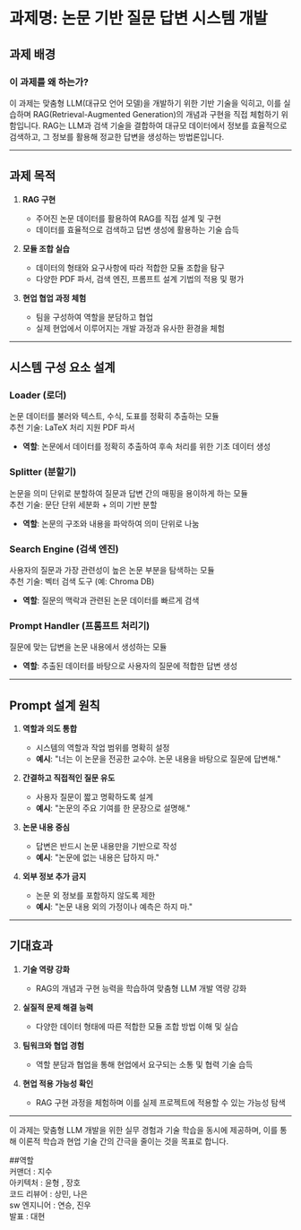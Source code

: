 # 과제명: 논문 기반 질문 답변 시스템 개발

## 과제 배경

### 이 과제를 왜 하는가?
이 과제는 맞춤형 LLM(대규모 언어 모델)을 개발하기 위한 기반 기술을 익히고, 이를 실습하며 RAG(Retrieval-Augmented Generation)의 개념과 구현을 직접 체험하기 위함입니다. RAG는 LLM과 검색 기술을 결합하여 대규모 데이터에서 정보를 효율적으로 검색하고, 그 정보를 활용해 정교한 답변을 생성하는 방법론입니다.

---

## 과제 목적

1. **RAG 구현**  
   - 주어진 논문 데이터를 활용하여 RAG를 직접 설계 및 구현
   - 데이터를 효율적으로 검색하고 답변 생성에 활용하는 기술 습득  

2. **모듈 조합 실습**  
   - 데이터의 형태와 요구사항에 따라 적합한 모듈 조합을 탐구
   - 다양한 PDF 파서, 검색 엔진, 프롬프트 설계 기법의 적용 및 평가  

3. **현업 협업 과정 체험**  
   - 팀을 구성하여 역할을 분담하고 협업
   - 실제 현업에서 이루어지는 개발 과정과 유사한 환경을 체험  

---

## 시스템 구성 요소 설계

### Loader (로더)
논문 데이터를 불러와 텍스트, 수식, 도표를 정확히 추출하는 모듈  
추천 기술: LaTeX 처리 지원 PDF 파서  
- **역할**: 논문에서 데이터를 정확히 추출하여 후속 처리를 위한 기초 데이터 생성  

### Splitter (분할기)
논문을 의미 단위로 분할하여 질문과 답변 간의 매핑을 용이하게 하는 모듈  
추천 기술: 문단 단위 세분화 + 의미 기반 분할  
- **역할**: 논문의 구조와 내용을 파악하여 의미 단위로 나눔  

### Search Engine (검색 엔진)
사용자의 질문과 가장 관련성이 높은 논문 부분을 탐색하는 모듈  
추천 기술: 벡터 검색 도구 (예: Chroma DB)  
- **역할**: 질문의 맥락과 관련된 논문 데이터를 빠르게 검색  

### Prompt Handler (프롬프트 처리기)
질문에 맞는 답변을 논문 내용에서 생성하는 모듈  
- **역할**: 추출된 데이터를 바탕으로 사용자의 질문에 적합한 답변 생성  

---

## Prompt 설계 원칙

1. **역할과 의도 통합**  
   - 시스템의 역할과 작업 범위를 명확히 설정  
   - **예시**: "너는 이 논문을 전공한 교수야. 논문 내용을 바탕으로 질문에 답변해."

2. **간결하고 직접적인 질문 유도**  
   - 사용자 질문이 짧고 명확하도록 설계  
   - **예시**: "논문의 주요 기여를 한 문장으로 설명해."

3. **논문 내용 중심**  
   - 답변은 반드시 논문 내용만을 기반으로 작성  
   - **예시**: "논문에 없는 내용은 답하지 마."

4. **외부 정보 추가 금지**  
   - 논문 외 정보를 포함하지 않도록 제한  
   - **예시**: "논문 내용 외의 가정이나 예측은 하지 마."

---

## 기대효과

1. **기술 역량 강화**  
   - RAG의 개념과 구현 능력을 학습하여 맞춤형 LLM 개발 역량 강화  

2. **실질적 문제 해결 능력**  
   - 다양한 데이터 형태에 따른 적합한 모듈 조합 방법 이해 및 실습  

3. **팀워크와 협업 경험**  
   - 역할 분담과 협업을 통해 현업에서 요구되는 소통 및 협력 기술 습득  

4. **현업 적용 가능성 확인**  
   - RAG 구현 과정을 체험하며 이를 실제 프로젝트에 적용할 수 있는 가능성 탐색  

---

이 과제는 맞춤형 LLM 개발을 위한 실무 경험과 기술 학습을 동시에 제공하며, 이를 통해 이론적 학습과 현업 기술 간의 간극을 줄이는 것을 목표로 합니다.


##역할  
커맨더 : 지수  
아키텍처 : 윤형 , 장호  
코드 리뷰어 : 상민, 나은  
sw 엔지니어 : 연승, 진우  
발표 : 대현  
